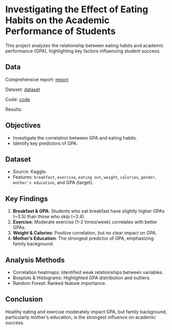 # Investigating the Effect of Eating Habits on the Academic Performance of Students

This project analyzes the relationship between eating habits and academic performance (GPA), highlighting key factors influencing student success.

## Data
Comprehensive report: [report](report.md)

Dataset: [dataset](dataset.csv)

Code: [code](code.py)

Results:

## Objectives
- Investigate the correlation between GPA and eating habits.
- Identify key predictors of GPA.

## Dataset
- Source: Kaggle.
- Features: `breakfast`, `exercise`, `eating out`, `weight`, `calories`, `gender`, `mother's education`, and GPA (target).

## Key Findings
1. **Breakfast & GPA**: Students who eat breakfast have slightly higher GPAs (~3.5) than those who skip (~3.4).
2. **Exercise**: Moderate exercise (1–2 times/week) correlates with better GPAs.
3. **Weight & Calories**: Positive correlation, but no clear impact on GPA.
4. **Mother’s Education**: The strongest predictor of GPA, emphasizing family background.

## Analysis Methods
- Correlation heatmaps: Identified weak relationships between variables.
- Boxplots & Histograms: Highlighted GPA distribution and outliers.
- Random Forest: Ranked feature importance.

## Conclusion
Healthy eating and exercise moderately impact GPA, but family background, particularly mother’s education, is the strongest influence on academic success.
